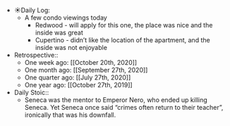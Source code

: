 - ☀️Daily Log:
    - A few condo viewings today
        - Redwood - will apply for this one, the place was nice and the inside was great
        - Cupertino - didn’t like the location of the apartment, and the inside was not enjoyable
- Retrospective::
    - One week ago: [[October 20th, 2020]]
    - One month ago: [[September 27th, 2020]]
    - One quarter ago: [[July 27th, 2020]]
    - One year ago: [[October 27th, 2019]]
- Daily Stoic::
    - Seneca was the mentor to Emperor Nero, who ended up killing Seneca. Yet Seneca once said “crimes often return to their teacher”, ironically that was his downfall.
